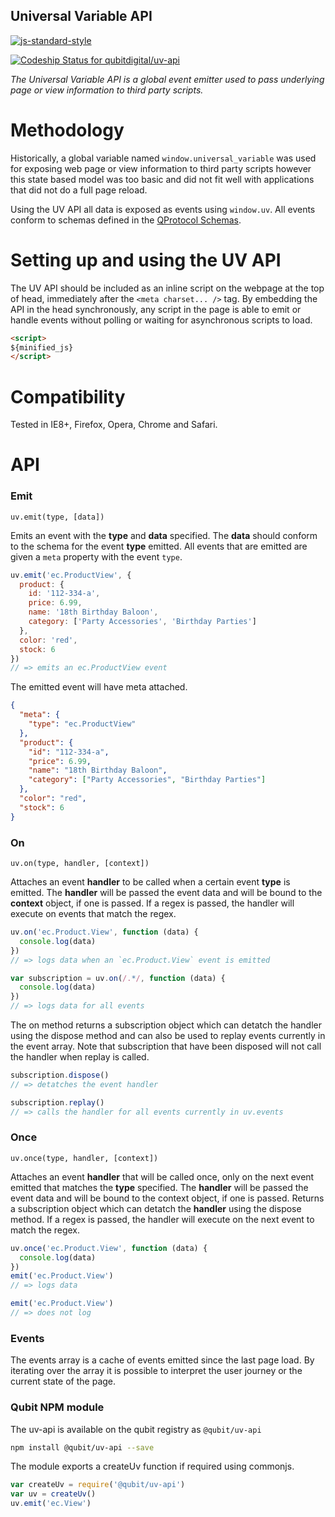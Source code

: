 Universal Variable API
----------------------

[![js-standard-style](https://cdn.rawgit.com/feross/standard/master/badge.svg)](https://github.com/feross/standard)

[ ![Codeship Status for qubitdigital/uv-api](https://codeship.com/projects/f8884a40-8ad8-0132-dedc-76c1126cf0b3/status?branch=master)](https://codeship.com/projects/60163)


_The Universal Variable API is a global event emitter used to pass underlying page or view information to third party scripts._

Methodology
===========

Historically, a global variable named `window.universal_variable` was used for exposing web page or view information to third party scripts however this state based model was too basic and did not fit well with applications that did not do a full page reload.

Using the UV API all data is exposed as events using `window.uv`. All events conform to schemas defined in the [QProtocol Schemas](https://github.com/qubitdigital/qprotocol-schemas).

Setting up and using the UV API
===============================

The UV API should be included as an inline script on the webpage at the top of head, immediately after the `<meta charset... />` tag. By embedding the API in the head synchronously, any script in the page is able to emit or handle events without polling or waiting for asynchronous scripts to load.

```html
<script>
${minified_js}
</script>
```

Compatibility
=============

Tested in IE8+, Firefox, Opera, Chrome and Safari.

API
===

### Emit

`uv.emit(type, [data])`

Emits an event with the __type__ and __data__ specified. The __data__ should conform to the schema for the event __type__ emitted. All events that are emitted are given a `meta` property with the event `type`.

```js
uv.emit('ec.ProductView', {
  product: {
    id: '112-334-a',
    price: 6.99,
    name: '18th Birthday Baloon',
    category: ['Party Accessories', 'Birthday Parties']
  },
  color: 'red',
  stock: 6
})
// => emits an ec.ProductView event
```

The emitted event will have meta attached.

```json
{
  "meta": {
    "type": "ec.ProductView"
  },
  "product": {
    "id": "112-334-a",
    "price": 6.99,
    "name": "18th Birthday Baloon",
    "category": ["Party Accessories", "Birthday Parties"]
  },
  "color": "red",
  "stock": 6
}
```


### On

`uv.on(type, handler, [context])`

Attaches an event __handler__ to be called when a certain event __type__ is emitted. The __handler__ will be passed the event data and will be bound to the __context__ object, if one is passed. If a regex is passed, the handler will execute on events that match the regex.

```js
uv.on('ec.Product.View', function (data) {
  console.log(data)
})
// => logs data when an `ec.Product.View` event is emitted

var subscription = uv.on(/.*/, function (data) {
  console.log(data)
})
// => logs data for all events
```

The on method returns a subscription object which can detatch the handler using the dispose method and can also be used to replay events currently in the event array. Note that subscription that have been disposed will not call the handler when replay is called.

```js
subscription.dispose()
// => detatches the event handler

subscription.replay()
// => calls the handler for all events currently in uv.events
```


### Once

`uv.once(type, handler, [context])`

Attaches an event __handler__ that will be called once, only on the next event emitted that matches the __type__ specified. The __handler__ will be passed the event data and will be bound to the context object, if one is passed. Returns a subscription object which can detatch the __handler__ using the dispose method. If a regex is passed, the handler will execute on the next event to match the regex.


```js
uv.once('ec.Product.View', function (data) {
  console.log(data)
})
emit('ec.Product.View')
// => logs data

emit('ec.Product.View')
// => does not log
```

### Events

The events array is a cache of events emitted since the last page load. By iterating over the array it is possible to interpret the user journey or the current state of the page.

### Qubit NPM module

The uv-api is available on the qubit registry as `@qubit/uv-api`

```bash
npm install @qubit/uv-api --save
```

The module exports a createUv function if required using commonjs.

```js
var createUv = require('@qubit/uv-api')
var uv = createUv()
uv.emit('ec.View')
```
